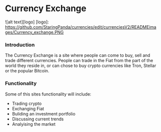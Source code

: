 #                                               Currency Exchange

![alt text][logo] 
[logo]: https://github.com/StaringPanda/currencies/edit/currenciesV2/READMEimages/Currency_exchange.PNG


### Introduction
The Currency Exchange is a site where people can come to buy, sell and trade different currencies. People can trade in the Fiat 
from the part of the world they reside in, or can chose to buy crypto currencies like Tron, Stellar or the popular Bitcoin.


### Functionality

Some of this sites functionality will include:
* Trading crypto
* Exchanging Fiat
* Buliding an investment portfolio
* Discussing current trends
* Analyising the market
